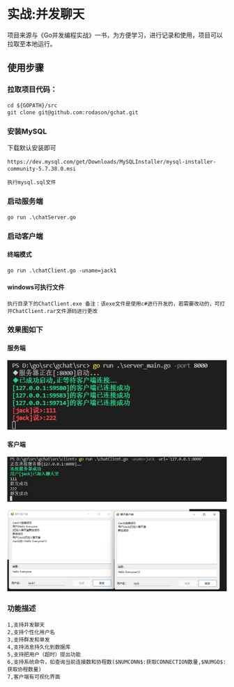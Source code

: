 # 实战:并发聊天

项目来源与《Go并发编程实战》一书，为方便学习，进行记录和使用，项目可以拉取至本地运行。

## 使用步骤

### 拉取项目代码：

```
cd ${GOPATH}/src
git clone git@github.com:rodason/gchat.git
```

### 安装MySQL

下载默认安装即可

```
https://dev.mysql.com/get/Downloads/MySQLInstaller/mysql-installer-community-5.7.38.0.msi
```

`执行mysql.sql文件`

### 启动服务端

`go run .\chatServer.go`

### 启动客户端

#### 终端模式

`go run .\chatClient.go -uname=jack1`

#### windows可执行文件

``执行目录下的ChatClient.exe 备注：该exe文件是使用c#进行开发的，若需要改动的，可打开ChatClient.rar文件源码进行更改``

### 效果图如下

#### 服务端

![1657349357190](image/README/1657349357190.png)

#### 客户端

![1657349374744](image/README/1657349374744.png)

![1657347827215](image/README/1657347827215.png)

### 功能描述

```
1,支持并发聊天
2,支持个性化用户名
3,支持群发和单发
4,支持消息持久化到数据库
5,支持把用户（超时）提出功能
6,支持系统命令，如查询当前连接数和协程数($NUMCONN$:获取CONNECTION数量,$NUMGO$:获取协程数量)
7,客户端有可视化界面
```
